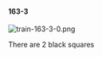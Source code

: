 #### 163-3
![train-163-3-0.png](https://github.com/lil-lab/nlvr/raw/master/nlvr/train/images/3/train-163-3-0.png "train-163-3-0.png")

There are 2 black squares
